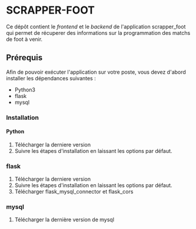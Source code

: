 # SCRAPPER-FOOT

Ce dépôt contient le _frontend_ et le _backend_ de l'application scrapper_foot qui permet de récuperer des informations sur la programmation des matchs de foot à venir.

## Prérequis

Afin de pouvoir exécuter l'application sur votre poste, vous devez d'abord installer les dépendances suivantes :

- Python3
- flask
- mysql

### Installation

#### Python

1. Télécharger la derniere version
2. Suivre les étapes d'installation en laissant les options par défaut.

### flask

1. Télécharger la derniere version
2. Suivre les étapes d'installation en laissant les options par défaut.
3. Télécharger flask_mysql_connector et flask_cors

### mysql

1. Télécharger la dernière version de mysql
